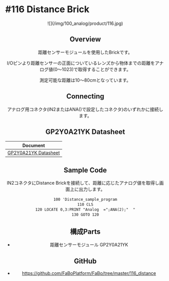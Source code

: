 # #116 Distance Brick

<center>![](/img/100_analog/product/116.jpg)
<!--COLORME-->

## Overview
距離センサーモジュールを使用したBrickです。

I/Oピンより距離センサーの正面についているレンズから物体までの距離をアナログ値(0〜1023)で取得することができます。

測定可能な距離は10〜80cmとなっています。

## Connecting

アナログ用コネクタ(IN2またはANA()で設定したコネクタ)のいずれかに接続します。

## GP2Y0A21YK Datasheet
| Document |
| -- |
| [GP2Y0A21YK Datasheet](http://www.sharpsma.com/webfm_send/1208) |

## Sample Code

IN2コネクタにDistance Brickを接続して、距離に応じたアナログ値を取得し画面上に出力します。

```
100 'Distance_sample_program
110 CLS
120 LOCATE 0,3:PRINT "Analog  =";ANA(2);"  "
130 GOTO 120
```

## 構成Parts
- 距離センサーモジュール GP2Y0A21YK

## GitHub
- https://github.com/FaBoPlatform/FaBo/tree/master/116_distance
